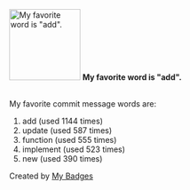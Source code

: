 <img src="https://my-badges.github.io/my-badges/favorite-word.png" alt="My favorite word is &quot;add&quot;." title="My favorite word is &quot;add&quot;." width="128">
<strong>My favorite word is &quot;add&quot;.</strong>
<br><br>

My favorite commit message words are:

1. add (used 1144 times)
2. update (used 587 times)
3. function (used 555 times)
4. implement (used 523 times)
5. new (used 390 times)


Created by <a href="https://github.com/my-badges/my-badges">My Badges</a>